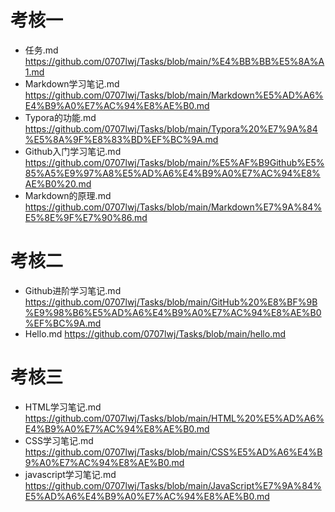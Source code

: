 # 考核一
* 任务.md https://github.com/0707lwj/Tasks/blob/main/%E4%BB%BB%E5%8A%A1.md
* Markdown学习笔记.md https://github.com/0707lwj/Tasks/blob/main/Markdown%E5%AD%A6%E4%B9%A0%E7%AC%94%E8%AE%B0.md
* Typora的功能.md https://github.com/0707lwj/Tasks/blob/main/Typora%20%E7%9A%84%E5%8A%9F%E8%83%BD%EF%BC%9A.md
* Github入门学习笔记.md https://github.com/0707lwj/Tasks/blob/main/%E5%AF%B9Github%E5%85%A5%E9%97%A8%E5%AD%A6%E4%B9%A0%E7%AC%94%E8%AE%B0%20.md
* Markdown的原理.md https://github.com/0707lwj/Tasks/blob/main/Markdown%E7%9A%84%E5%8E%9F%E7%90%86.md
# 考核二
* Github进阶学习笔记.md https://github.com/0707lwj/Tasks/blob/main/GitHub%20%E8%BF%9B%E9%98%B6%E5%AD%A6%E4%B9%A0%E7%AC%94%E8%AE%B0%EF%BC%9A.md
* Hello.md https://github.com/0707lwj/Tasks/blob/main/hello.md
# 考核三
* HTML学习笔记.md
https://github.com/0707lwj/Tasks/blob/main/HTML%20%E5%AD%A6%E4%B9%A0%E7%AC%94%E8%AE%B0.md
* CSS学习笔记.md
https://github.com/0707lwj/Tasks/blob/main/CSS%E5%AD%A6%E4%B9%A0%E7%AC%94%E8%AE%B0.md
* javascript学习笔记.md
https://github.com/0707lwj/Tasks/blob/main/JavaScript%E7%9A%84%E5%AD%A6%E4%B9%A0%E7%AC%94%E8%AE%B0.md

